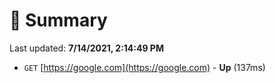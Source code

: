 # 📖 Summary
Last updated: **7/14/2021, 2:14:49 PM**

- `GET` [https://google.com](https://google.com) - **Up** (137ms)
